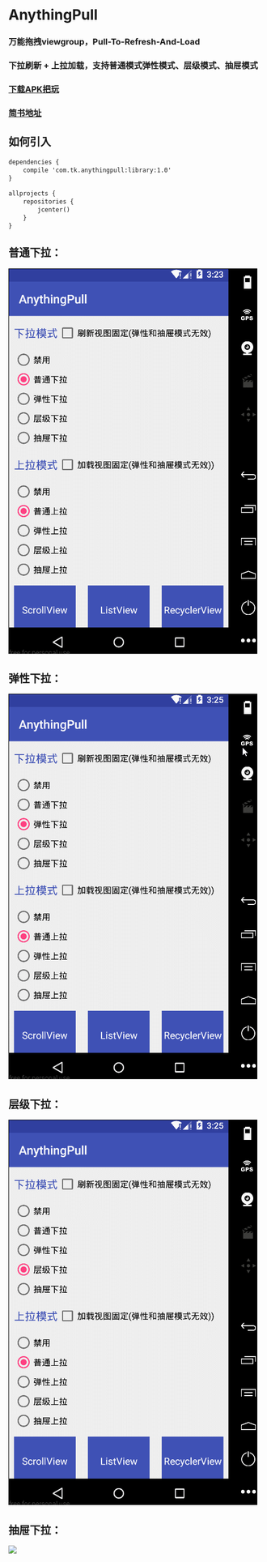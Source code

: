 # AnythingPull

### 万能拖拽viewgroup，Pull-To-Refresh-And-Load

### 下拉刷新 + 上拉加载，支持普通模式弹性模式、层级模式、抽屉模式

### [下载APK把玩](https://raw.githubusercontent.com/TruthKeeper/AnythingPull/master/Sample.apk)

### [简书地址](http://www.jianshu.com/p/6eb347d7e207)

## 如何引入
```
dependencies {
    compile 'com.tk.anythingpull:library:1.0'
}
```
```
allprojects {
    repositories {
        jcenter()
    }
}
```

## 普通下拉：
![](https://github.com/TruthKeeper/AnythingPull/blob/master/screenshot/pull.gif)

## 弹性下拉：
![](https://github.com/TruthKeeper/AnythingPull/blob/master/screenshot/flex.gif)

## 层级下拉：
![](https://github.com/TruthKeeper/AnythingPull/blob/master/screenshot/layer.gif)

## 抽屉下拉：
![](https://github.com/TruthKeeper/AnythingPull/blob/master/screenshot/dst.gif)
